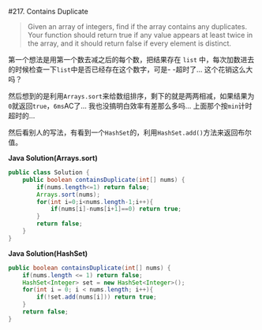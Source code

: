 #217. Contains Duplicate

>Given an array of integers, find if the array contains any duplicates. Your function should return true if any value appears at least twice in the array, and it should return false if every element is distinct.



第一个想法是用第一个数去减之后的每个数，把结果存在 `list` 中，每次加数进去的时候检查一下`list`中是否已经存在这个数字，可是- -超时了... 这个花销这么大吗？  

然后想到的是利用`Arrays.sort`来给数组排序，剩下的就是两两相减，如果结果为`0`就返回`true`，`6ms`AC了... 我也没搞明白效率有差那么多吗... 上面那个按`min`计时超时的...

然后看别人的写法，有看到一个`HashSet`的，利用`HashSet.add()`方法来返回布尔值。

**Java Solution(Arrays.sort)**
```java
public class Solution {
    public boolean containsDuplicate(int[] nums) {
        if(nums.length<=1) return false;
        Arrays.sort(nums);
        for(int i=0;i<nums.length-1;i++){
            if(nums[i]-nums[i+1]==0) return true;
        }
        return false;
    }
}
```

**Java Solution(HashSet)**
```java
public boolean containsDuplicate(int[] nums) {
    if(nums.length <= 1) return false;
    HashSet<Integer> set = new HashSet<Integer>();
    for(int i = 0; i < nums.length; i++){
        if(!set.add(nums[i])) return true;
    }
    return false;
}
```
